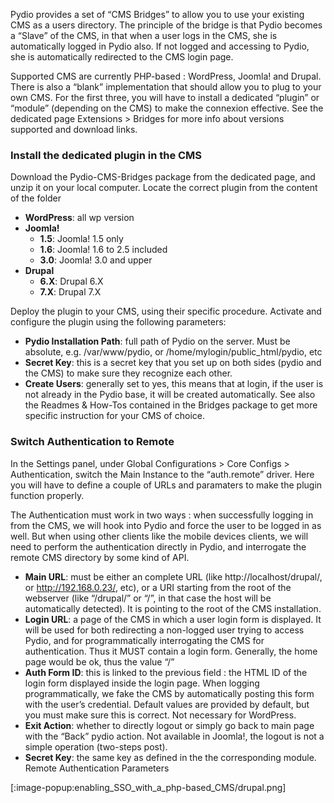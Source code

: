 Pydio provides a set of “CMS Bridges” to allow you to use your existing CMS as a users directory. The principle of the bridge is that Pydio becomes a “Slave” of the CMS, in that when a user logs in the CMS, she is automatically logged in Pydio also. If not logged and accessing to Pydio, she is automatically redirected to the CMS login page.

Supported CMS are currently PHP-based : WordPress, Joomla! and Drupal. There is also a “blank” implementation that should allow you to plug to your own CMS. For the first three, you will have to install a dedicated “plugin” or “module” (depending on the CMS) to make the connexion effective. See the dedicated page Extensions > Bridges for more info about versions supported and download links.

### Install the dedicated plugin in the CMS
Download the Pydio-CMS-Bridges package from the dedicated page, and unzip it on your local computer. Locate the correct plugin from the content of the folder

+ **WordPress**: all wp version
+ **Joomla!**
    - **1.5**: Joomla! 1.5 only
    - **1.6**: Joomla! 1.6 to 2.5 included
    - **3.0**: Joomla! 3.0 and upper
+ **Drupal**
    - **6.X**: Drupal 6.X
    - **7.X**: Drupal 7.X

Deploy the plugin to your CMS, using their specific procedure. Activate and configure the plugin using the following parameters:

+ **Pydio Installation Path**: full path of Pydio on the server. Must be absolute, e.g. /var/www/pydio, or /home/mylogin/public_html/pydio, etc
+ **Secret Key**: this is a secret key that you set up on both sides (pydio and the CMS) to make sure they recognize each other.
+ **Create Users**: generally set to yes, this means that at login, if the user is not already in the Pydio base, it will be created automatically.
See also the Readmes & How-Tos contained in the Bridges package to get more specific instruction for your CMS of choice.

### Switch Authentication to Remote
In the Settings panel, under Global Configurations > Core Configs > Authentication, switch the Main Instance to the “auth.remote” driver. Here you will have to define a couple of URLs and paramaters to make the plugin function properly.

The Authentication must work in two ways : when successfully logging in from the CMS, we will hook into Pydio and force the user to be logged in as well. But when using other clients like the mobile devices clients, we will need to perform the authentication directly in Pydio, and interrogate the remote CMS directory by some kind of API.

+ **Main URL**:  must be either an complete URL (like http://localhost/drupal/, or http://192.168.0.23/, etc), or a URI starting from the root of the webserver (like “/drupal/” or “/”, in that case the host will be automatically detected). It is pointing to the root of the CMS installation.
+ **Login URL**: a page of the CMS in which a user login form is displayed. It will be used for both redirecting a non-logged user trying to access Pydio, and for programmatically interrogating the CMS for authentication. Thus it MUST contain a login form. Generally, the home page would be ok, thus the value “/”
+ **Auth Form ID**: this is linked to the previous field : the HTML ID of the login form displayed inside the login page. When logging programmatically, we fake the CMS by automatically posting this form with the user’s credential. Default values are provided by default, but you must make sure this is correct. Not necessary for WordPress.
+ **Exit Action**: whether to directly logout or simply go back to main page with the “Back” pydio action. Not available in Joomla!, the logout is not a simple operation (two-steps post).
+ **Secret Key**: the same key as defined in the the corresponding module.
Remote Authentication Parameters

[:image-popup:enabling_SSO_with_a_php-based_CMS/drupal.png]
